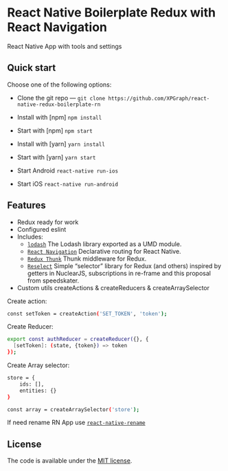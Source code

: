 # React Native Boilerplate Redux with React Navigation
React Native App with tools and settings

## Quick start

Choose one of the following options:

- Clone the git repo — `git clone
  https://github.com/XPGraph/react-native-redux-boilerplate-rn`


- Install with [npm] `npm install`
- Start with [npm] `npm start`


- Install with [yarn] `yarn install`
- Start with [yarn] `yarn start`

- Start Android `react-native run-ios`
- Start iOS `react-native run-android`

## Features

* Redux ready for work
* Configured eslint
* Includes:
  * [`lodash`](https://lodash.com)
    The Lodash library exported as a UMD module.
  * [`React Navigation`](https://reactnavigation.org/docs/en/getting-started.html) Declarative routing for React Native.
  * [`Redux Thunk`](https://github.com/reduxjs/redux-thunk) 
    Thunk middleware for Redux.
  * [`Reselect`](https://github.com/reduxjs/reselect) Simple “selector” library for Redux (and others) inspired by getters in NuclearJS, subscriptions in re-frame and this proposal from speedskater.
* Custom utils createActions & createReducers & createArraySelector
  
Create action:
```sh
const setToken = createAction('SET_TOKEN', 'token');
```

Create Reducer:
```sh
export const authReducer = createReducer({}, {
  [setToken]: (state, {token}) => token
});
```

Create Array selector: 
```sh
store = {
    ids: [],
    entities: {}
}

const array = createArraySelector('store');
```
If need rename RN App use [`react-native-rename`](https://github.com/junedomingo/react-native-rename)

## License

The code is available under the [MIT license](LICENSE).
